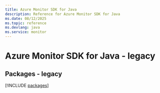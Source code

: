 ```yaml
---
title: Azure Monitor SDK for Java
description: Reference for Azure Monitor SDK for Java
ms.date: 08/12/2025
ms.topic: reference
ms.devlang: java
ms.service: monitor
---
```

# Azure Monitor SDK for Java - legacy
## Packages - legacy
[!INCLUDE [packages](monitor-index.md)]